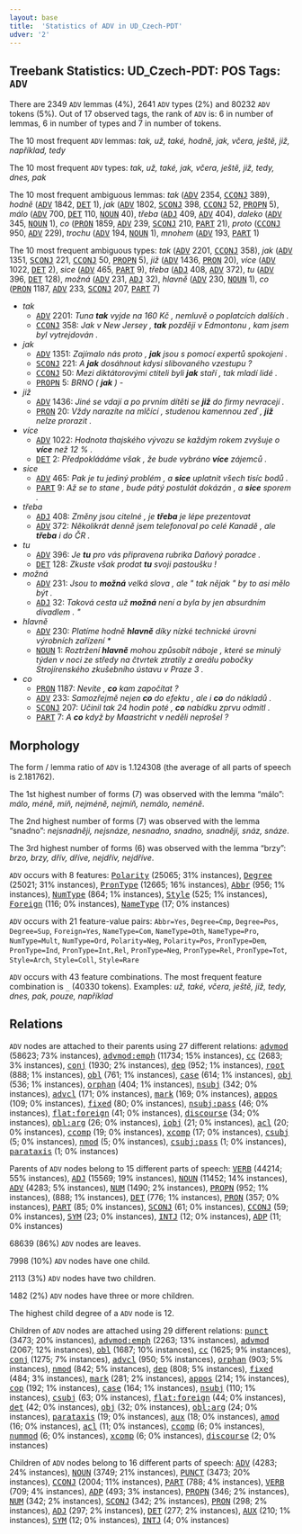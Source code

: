 ```yaml
---
layout: base
title:  'Statistics of ADV in UD_Czech-PDT'
udver: '2'
---
```


## Treebank Statistics: UD_Czech-PDT: POS Tags: `ADV`

There are 2349 `ADV` lemmas (4%), 2641 `ADV` types (2%) and 80232 `ADV` tokens (5%).
Out of 17 observed tags, the rank of `ADV` is: 6 in number of lemmas, 6 in number of types and 7 in number of tokens.

The 10 most frequent `ADV` lemmas: <em>tak, už, také, hodně, jak, včera, ještě, již, například, tedy</em>

The 10 most frequent `ADV` types:  <em>tak, už, také, jak, včera, ještě, již, tedy, dnes, pak</em>

The 10 most frequent ambiguous lemmas: <em>tak</em> (<tt><a href="cs_pdt-pos-ADV.html">ADV</a></tt> 2354, <tt><a href="cs_pdt-pos-CCONJ.html">CCONJ</a></tt> 389), <em>hodně</em> (<tt><a href="cs_pdt-pos-ADV.html">ADV</a></tt> 1842, <tt><a href="cs_pdt-pos-DET.html">DET</a></tt> 1), <em>jak</em> (<tt><a href="cs_pdt-pos-ADV.html">ADV</a></tt> 1802, <tt><a href="cs_pdt-pos-SCONJ.html">SCONJ</a></tt> 398, <tt><a href="cs_pdt-pos-CCONJ.html">CCONJ</a></tt> 52, <tt><a href="cs_pdt-pos-PROPN.html">PROPN</a></tt> 5), <em>málo</em> (<tt><a href="cs_pdt-pos-ADV.html">ADV</a></tt> 700, <tt><a href="cs_pdt-pos-DET.html">DET</a></tt> 110, <tt><a href="cs_pdt-pos-NOUN.html">NOUN</a></tt> 40), <em>třeba</em> (<tt><a href="cs_pdt-pos-ADJ.html">ADJ</a></tt> 409, <tt><a href="cs_pdt-pos-ADV.html">ADV</a></tt> 404), <em>daleko</em> (<tt><a href="cs_pdt-pos-ADV.html">ADV</a></tt> 345, <tt><a href="cs_pdt-pos-NOUN.html">NOUN</a></tt> 1), <em>co</em> (<tt><a href="cs_pdt-pos-PRON.html">PRON</a></tt> 1859, <tt><a href="cs_pdt-pos-ADV.html">ADV</a></tt> 239, <tt><a href="cs_pdt-pos-SCONJ.html">SCONJ</a></tt> 210, <tt><a href="cs_pdt-pos-PART.html">PART</a></tt> 21), <em>proto</em> (<tt><a href="cs_pdt-pos-CCONJ.html">CCONJ</a></tt> 950, <tt><a href="cs_pdt-pos-ADV.html">ADV</a></tt> 229), <em>trochu</em> (<tt><a href="cs_pdt-pos-ADV.html">ADV</a></tt> 194, <tt><a href="cs_pdt-pos-NOUN.html">NOUN</a></tt> 1), <em>mnohem</em> (<tt><a href="cs_pdt-pos-ADV.html">ADV</a></tt> 193, <tt><a href="cs_pdt-pos-PART.html">PART</a></tt> 1)

The 10 most frequent ambiguous types:  <em>tak</em> (<tt><a href="cs_pdt-pos-ADV.html">ADV</a></tt> 2201, <tt><a href="cs_pdt-pos-CCONJ.html">CCONJ</a></tt> 358), <em>jak</em> (<tt><a href="cs_pdt-pos-ADV.html">ADV</a></tt> 1351, <tt><a href="cs_pdt-pos-SCONJ.html">SCONJ</a></tt> 221, <tt><a href="cs_pdt-pos-CCONJ.html">CCONJ</a></tt> 50, <tt><a href="cs_pdt-pos-PROPN.html">PROPN</a></tt> 5), <em>již</em> (<tt><a href="cs_pdt-pos-ADV.html">ADV</a></tt> 1436, <tt><a href="cs_pdt-pos-PRON.html">PRON</a></tt> 20), <em>více</em> (<tt><a href="cs_pdt-pos-ADV.html">ADV</a></tt> 1022, <tt><a href="cs_pdt-pos-DET.html">DET</a></tt> 2), <em>sice</em> (<tt><a href="cs_pdt-pos-ADV.html">ADV</a></tt> 465, <tt><a href="cs_pdt-pos-PART.html">PART</a></tt> 9), <em>třeba</em> (<tt><a href="cs_pdt-pos-ADJ.html">ADJ</a></tt> 408, <tt><a href="cs_pdt-pos-ADV.html">ADV</a></tt> 372), <em>tu</em> (<tt><a href="cs_pdt-pos-ADV.html">ADV</a></tt> 396, <tt><a href="cs_pdt-pos-DET.html">DET</a></tt> 128), <em>možná</em> (<tt><a href="cs_pdt-pos-ADV.html">ADV</a></tt> 231, <tt><a href="cs_pdt-pos-ADJ.html">ADJ</a></tt> 32), <em>hlavně</em> (<tt><a href="cs_pdt-pos-ADV.html">ADV</a></tt> 230, <tt><a href="cs_pdt-pos-NOUN.html">NOUN</a></tt> 1), <em>co</em> (<tt><a href="cs_pdt-pos-PRON.html">PRON</a></tt> 1187, <tt><a href="cs_pdt-pos-ADV.html">ADV</a></tt> 233, <tt><a href="cs_pdt-pos-SCONJ.html">SCONJ</a></tt> 207, <tt><a href="cs_pdt-pos-PART.html">PART</a></tt> 7)


* <em>tak</em>
  * <tt><a href="cs_pdt-pos-ADV.html">ADV</a></tt> 2201: <em>Tuna <b>tak</b> vyjde na 160 Kč , nemluvě o poplatcích dalších .</em>
  * <tt><a href="cs_pdt-pos-CCONJ.html">CCONJ</a></tt> 358: <em>Jak v New Jersey , <b>tak</b> později v Edmontonu , kam jsem byl vytrejdován .</em>
* <em>jak</em>
  * <tt><a href="cs_pdt-pos-ADV.html">ADV</a></tt> 1351: <em>Zajímalo nás proto , <b>jak</b> jsou s pomocí expertů spokojeni .</em>
  * <tt><a href="cs_pdt-pos-SCONJ.html">SCONJ</a></tt> 221: <em>A <b>jak</b> dosáhnout kdysi slibovaného vzestupu ?</em>
  * <tt><a href="cs_pdt-pos-CCONJ.html">CCONJ</a></tt> 50: <em>Mezi diktátorovými ctiteli byli <b>jak</b> staří , tak mladí lidé .</em>
  * <tt><a href="cs_pdt-pos-PROPN.html">PROPN</a></tt> 5: <em>BRNO ( <b>jak</b> ) -</em>
* <em>již</em>
  * <tt><a href="cs_pdt-pos-ADV.html">ADV</a></tt> 1436: <em>Jiné se vdají a po prvním dítěti se <b>již</b> do firmy nevracejí .</em>
  * <tt><a href="cs_pdt-pos-PRON.html">PRON</a></tt> 20: <em>Vždy narazíte na mlčící , studenou kamennou zeď , <b>již</b> nelze prorazit .</em>
* <em>více</em>
  * <tt><a href="cs_pdt-pos-ADV.html">ADV</a></tt> 1022: <em>Hodnota thajského vývozu se každým rokem zvyšuje o <b>více</b> než 12 % .</em>
  * <tt><a href="cs_pdt-pos-DET.html">DET</a></tt> 2: <em>Předpokládáme však , že bude vybráno <b>více</b> zájemců .</em>
* <em>sice</em>
  * <tt><a href="cs_pdt-pos-ADV.html">ADV</a></tt> 465: <em>Pak je tu jediný problém , a <b>sice</b> uplatnit všech tisíc bodů .</em>
  * <tt><a href="cs_pdt-pos-PART.html">PART</a></tt> 9: <em>Až se to stane , bude pátý postulát dokázán , a <b>sice</b> sporem .</em>
* <em>třeba</em>
  * <tt><a href="cs_pdt-pos-ADJ.html">ADJ</a></tt> 408: <em>Změny jsou citelné , je <b>třeba</b> je lépe prezentovat</em>
  * <tt><a href="cs_pdt-pos-ADV.html">ADV</a></tt> 372: <em>Několikrát denně jsem telefonoval po celé Kanadě , ale <b>třeba</b> i do ČR .</em>
* <em>tu</em>
  * <tt><a href="cs_pdt-pos-ADV.html">ADV</a></tt> 396: <em>Je <b>tu</b> pro vás připravena rubrika Daňový poradce .</em>
  * <tt><a href="cs_pdt-pos-DET.html">DET</a></tt> 128: <em>Zkuste však prodat <b>tu</b> svoji pastoušku !</em>
* <em>možná</em>
  * <tt><a href="cs_pdt-pos-ADV.html">ADV</a></tt> 231: <em>Jsou to <b>možná</b> velká slova , ale " tak nějak " by to asi mělo být .</em>
  * <tt><a href="cs_pdt-pos-ADJ.html">ADJ</a></tt> 32: <em>Taková cesta už <b>možná</b> není a byla by jen absurdním divadlem . "</em>
* <em>hlavně</em>
  * <tt><a href="cs_pdt-pos-ADV.html">ADV</a></tt> 230: <em>Platíme hodně <b>hlavně</b> díky nízké technické úrovni výrobních zařízení *</em>
  * <tt><a href="cs_pdt-pos-NOUN.html">NOUN</a></tt> 1: <em>Roztržení <b>hlavně</b> mohou způsobit náboje , které se minulý týden v noci ze středy na čtvrtek ztratily z areálu pobočky Strojírenského zkušebního ústavu v Praze 3 .</em>
* <em>co</em>
  * <tt><a href="cs_pdt-pos-PRON.html">PRON</a></tt> 1187: <em>Nevíte , <b>co</b> kam započítat ?</em>
  * <tt><a href="cs_pdt-pos-ADV.html">ADV</a></tt> 233: <em>Samozřejmě nejen <b>co</b> do efektu , ale i <b>co</b> do nákladů .</em>
  * <tt><a href="cs_pdt-pos-SCONJ.html">SCONJ</a></tt> 207: <em>Učinil tak 24 hodin poté , <b>co</b> nabídku zprvu odmítl .</em>
  * <tt><a href="cs_pdt-pos-PART.html">PART</a></tt> 7: <em>A <b>co</b> když by Maastricht v neděli neprošel ?</em>

## Morphology

The form / lemma ratio of `ADV` is 1.124308 (the average of all parts of speech is 2.181762).

The 1st highest number of forms (7) was observed with the lemma “málo”: <em>málo, méně, míň, nejméně, nejmíň, nemálo, neméně</em>.

The 2nd highest number of forms (7) was observed with the lemma “snadno”: <em>nejsnadněji, nejsnáze, nesnadno, snadno, snadněji, snáz, snáze</em>.

The 3rd highest number of forms (6) was observed with the lemma “brzy”: <em>brzo, brzy, dřív, dříve, nejdřív, nejdříve</em>.

`ADV` occurs with 8 features: <tt><a href="cs_pdt-feat-Polarity.html">Polarity</a></tt> (25065; 31% instances), <tt><a href="cs_pdt-feat-Degree.html">Degree</a></tt> (25021; 31% instances), <tt><a href="cs_pdt-feat-PronType.html">PronType</a></tt> (12665; 16% instances), <tt><a href="cs_pdt-feat-Abbr.html">Abbr</a></tt> (956; 1% instances), <tt><a href="cs_pdt-feat-NumType.html">NumType</a></tt> (864; 1% instances), <tt><a href="cs_pdt-feat-Style.html">Style</a></tt> (525; 1% instances), <tt><a href="cs_pdt-feat-Foreign.html">Foreign</a></tt> (116; 0% instances), <tt><a href="cs_pdt-feat-NameType.html">NameType</a></tt> (17; 0% instances)

`ADV` occurs with 21 feature-value pairs: `Abbr=Yes`, `Degree=Cmp`, `Degree=Pos`, `Degree=Sup`, `Foreign=Yes`, `NameType=Com`, `NameType=Oth`, `NameType=Pro`, `NumType=Mult`, `NumType=Ord`, `Polarity=Neg`, `Polarity=Pos`, `PronType=Dem`, `PronType=Ind`, `PronType=Int,Rel`, `PronType=Neg`, `PronType=Rel`, `PronType=Tot`, `Style=Arch`, `Style=Coll`, `Style=Rare`

`ADV` occurs with 43 feature combinations.
The most frequent feature combination is `_` (40330 tokens).
Examples: <em>už, také, včera, ještě, již, tedy, dnes, pak, pouze, například</em>


## Relations

`ADV` nodes are attached to their parents using 27 different relations: <tt><a href="cs_pdt-dep-advmod.html">advmod</a></tt> (58623; 73% instances), <tt><a href="cs_pdt-dep-advmod-emph.html">advmod:emph</a></tt> (11734; 15% instances), <tt><a href="cs_pdt-dep-cc.html">cc</a></tt> (2683; 3% instances), <tt><a href="cs_pdt-dep-conj.html">conj</a></tt> (1930; 2% instances), <tt><a href="cs_pdt-dep-dep.html">dep</a></tt> (952; 1% instances), <tt><a href="cs_pdt-dep-root.html">root</a></tt> (888; 1% instances), <tt><a href="cs_pdt-dep-obl.html">obl</a></tt> (761; 1% instances), <tt><a href="cs_pdt-dep-case.html">case</a></tt> (614; 1% instances), <tt><a href="cs_pdt-dep-obj.html">obj</a></tt> (536; 1% instances), <tt><a href="cs_pdt-dep-orphan.html">orphan</a></tt> (404; 1% instances), <tt><a href="cs_pdt-dep-nsubj.html">nsubj</a></tt> (342; 0% instances), <tt><a href="cs_pdt-dep-advcl.html">advcl</a></tt> (171; 0% instances), <tt><a href="cs_pdt-dep-mark.html">mark</a></tt> (169; 0% instances), <tt><a href="cs_pdt-dep-appos.html">appos</a></tt> (109; 0% instances), <tt><a href="cs_pdt-dep-fixed.html">fixed</a></tt> (80; 0% instances), <tt><a href="cs_pdt-dep-nsubj-pass.html">nsubj:pass</a></tt> (46; 0% instances), <tt><a href="cs_pdt-dep-flat-foreign.html">flat:foreign</a></tt> (41; 0% instances), <tt><a href="cs_pdt-dep-discourse.html">discourse</a></tt> (34; 0% instances), <tt><a href="cs_pdt-dep-obl-arg.html">obl:arg</a></tt> (26; 0% instances), <tt><a href="cs_pdt-dep-iobj.html">iobj</a></tt> (21; 0% instances), <tt><a href="cs_pdt-dep-acl.html">acl</a></tt> (20; 0% instances), <tt><a href="cs_pdt-dep-ccomp.html">ccomp</a></tt> (19; 0% instances), <tt><a href="cs_pdt-dep-xcomp.html">xcomp</a></tt> (17; 0% instances), <tt><a href="cs_pdt-dep-csubj.html">csubj</a></tt> (5; 0% instances), <tt><a href="cs_pdt-dep-nmod.html">nmod</a></tt> (5; 0% instances), <tt><a href="cs_pdt-dep-csubj-pass.html">csubj:pass</a></tt> (1; 0% instances), <tt><a href="cs_pdt-dep-parataxis.html">parataxis</a></tt> (1; 0% instances)

Parents of `ADV` nodes belong to 15 different parts of speech: <tt><a href="cs_pdt-pos-VERB.html">VERB</a></tt> (44214; 55% instances), <tt><a href="cs_pdt-pos-ADJ.html">ADJ</a></tt> (15569; 19% instances), <tt><a href="cs_pdt-pos-NOUN.html">NOUN</a></tt> (11452; 14% instances), <tt><a href="cs_pdt-pos-ADV.html">ADV</a></tt> (4283; 5% instances), <tt><a href="cs_pdt-pos-NUM.html">NUM</a></tt> (1490; 2% instances), <tt><a href="cs_pdt-pos-PROPN.html">PROPN</a></tt> (952; 1% instances),  (888; 1% instances), <tt><a href="cs_pdt-pos-DET.html">DET</a></tt> (776; 1% instances), <tt><a href="cs_pdt-pos-PRON.html">PRON</a></tt> (357; 0% instances), <tt><a href="cs_pdt-pos-PART.html">PART</a></tt> (85; 0% instances), <tt><a href="cs_pdt-pos-SCONJ.html">SCONJ</a></tt> (61; 0% instances), <tt><a href="cs_pdt-pos-CCONJ.html">CCONJ</a></tt> (59; 0% instances), <tt><a href="cs_pdt-pos-SYM.html">SYM</a></tt> (23; 0% instances), <tt><a href="cs_pdt-pos-INTJ.html">INTJ</a></tt> (12; 0% instances), <tt><a href="cs_pdt-pos-ADP.html">ADP</a></tt> (11; 0% instances)

68639 (86%) `ADV` nodes are leaves.

7998 (10%) `ADV` nodes have one child.

2113 (3%) `ADV` nodes have two children.

1482 (2%) `ADV` nodes have three or more children.

The highest child degree of a `ADV` node is 12.

Children of `ADV` nodes are attached using 29 different relations: <tt><a href="cs_pdt-dep-punct.html">punct</a></tt> (3473; 20% instances), <tt><a href="cs_pdt-dep-advmod-emph.html">advmod:emph</a></tt> (2263; 13% instances), <tt><a href="cs_pdt-dep-advmod.html">advmod</a></tt> (2067; 12% instances), <tt><a href="cs_pdt-dep-obl.html">obl</a></tt> (1687; 10% instances), <tt><a href="cs_pdt-dep-cc.html">cc</a></tt> (1625; 9% instances), <tt><a href="cs_pdt-dep-conj.html">conj</a></tt> (1275; 7% instances), <tt><a href="cs_pdt-dep-advcl.html">advcl</a></tt> (950; 5% instances), <tt><a href="cs_pdt-dep-orphan.html">orphan</a></tt> (903; 5% instances), <tt><a href="cs_pdt-dep-nmod.html">nmod</a></tt> (842; 5% instances), <tt><a href="cs_pdt-dep-dep.html">dep</a></tt> (808; 5% instances), <tt><a href="cs_pdt-dep-fixed.html">fixed</a></tt> (484; 3% instances), <tt><a href="cs_pdt-dep-mark.html">mark</a></tt> (281; 2% instances), <tt><a href="cs_pdt-dep-appos.html">appos</a></tt> (214; 1% instances), <tt><a href="cs_pdt-dep-cop.html">cop</a></tt> (192; 1% instances), <tt><a href="cs_pdt-dep-case.html">case</a></tt> (164; 1% instances), <tt><a href="cs_pdt-dep-nsubj.html">nsubj</a></tt> (110; 1% instances), <tt><a href="cs_pdt-dep-csubj.html">csubj</a></tt> (63; 0% instances), <tt><a href="cs_pdt-dep-flat-foreign.html">flat:foreign</a></tt> (44; 0% instances), <tt><a href="cs_pdt-dep-det.html">det</a></tt> (42; 0% instances), <tt><a href="cs_pdt-dep-obj.html">obj</a></tt> (32; 0% instances), <tt><a href="cs_pdt-dep-obl-arg.html">obl:arg</a></tt> (24; 0% instances), <tt><a href="cs_pdt-dep-parataxis.html">parataxis</a></tt> (19; 0% instances), <tt><a href="cs_pdt-dep-aux.html">aux</a></tt> (18; 0% instances), <tt><a href="cs_pdt-dep-amod.html">amod</a></tt> (16; 0% instances), <tt><a href="cs_pdt-dep-acl.html">acl</a></tt> (11; 0% instances), <tt><a href="cs_pdt-dep-ccomp.html">ccomp</a></tt> (6; 0% instances), <tt><a href="cs_pdt-dep-nummod.html">nummod</a></tt> (6; 0% instances), <tt><a href="cs_pdt-dep-xcomp.html">xcomp</a></tt> (6; 0% instances), <tt><a href="cs_pdt-dep-discourse.html">discourse</a></tt> (2; 0% instances)

Children of `ADV` nodes belong to 16 different parts of speech: <tt><a href="cs_pdt-pos-ADV.html">ADV</a></tt> (4283; 24% instances), <tt><a href="cs_pdt-pos-NOUN.html">NOUN</a></tt> (3749; 21% instances), <tt><a href="cs_pdt-pos-PUNCT.html">PUNCT</a></tt> (3473; 20% instances), <tt><a href="cs_pdt-pos-CCONJ.html">CCONJ</a></tt> (2004; 11% instances), <tt><a href="cs_pdt-pos-PART.html">PART</a></tt> (788; 4% instances), <tt><a href="cs_pdt-pos-VERB.html">VERB</a></tt> (709; 4% instances), <tt><a href="cs_pdt-pos-ADP.html">ADP</a></tt> (493; 3% instances), <tt><a href="cs_pdt-pos-PROPN.html">PROPN</a></tt> (346; 2% instances), <tt><a href="cs_pdt-pos-NUM.html">NUM</a></tt> (342; 2% instances), <tt><a href="cs_pdt-pos-SCONJ.html">SCONJ</a></tt> (342; 2% instances), <tt><a href="cs_pdt-pos-PRON.html">PRON</a></tt> (298; 2% instances), <tt><a href="cs_pdt-pos-ADJ.html">ADJ</a></tt> (297; 2% instances), <tt><a href="cs_pdt-pos-DET.html">DET</a></tt> (277; 2% instances), <tt><a href="cs_pdt-pos-AUX.html">AUX</a></tt> (210; 1% instances), <tt><a href="cs_pdt-pos-SYM.html">SYM</a></tt> (12; 0% instances), <tt><a href="cs_pdt-pos-INTJ.html">INTJ</a></tt> (4; 0% instances)

